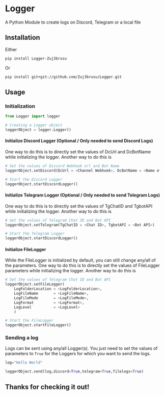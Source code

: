 # Logger
A Python Module to create logs on Discord, Telegram or a local file

## Installation
Either
```bash
pip install Logger-Zuj3brusu
```
Or
```bash
pip install git+git://github.com/Zuj3brusu/Logger.git
```

## Usage
### Initialization
```python
from Logger import logger

# Creating a Logger object
loggerObject = logger.Logger()
```

#### Initialize Discord Logger (Optional / Only needed to send Discord Logs)
One way to do this is to directly set the values of DcUrl and DcBotName while initializing the logger. Another way to do this is
```python
# Set the values of Discord Webhook url and Bot Name
loggerObject.setDiscord(DcUrl = <Channel Webhook>, DcBotName = <Name of the Bot>)

# Start the Discord Logger
loggerObject.startDiscordLogger()
```
#### Initialize Telegram Logger (Optional / Only needed to send Telegram Logs)
One way to do this is to directly set the values of TgChatID and TgbotAPI while initializing the logger. Another way to do this is
```python
# Set the values of Telegram Chat ID and Bot API
loggerObject.setTelegram(TgChatID = <Chat ID>, TgbotAPI = <Bot API>)

# Start the Telegram Logger
loggerObject.startDiscordLogger()
```

#### Initialize FileLogger
While the FileLogger is initialized by default, you can still change any/all of the parameters.
One way to do this is to directly set the values of FileLogger parameters while initializing the logger. Another way to do this is
```python
# Set the values of Telegram Chat ID and Bot API
loggerObject.setFileLogger(
	LogFolderLocation = <LogFolderLocation>,
	LogFileName       = <LogFileName>,
	LogFileMode       = <LogFileMode>,
	LogFormat         = <LogFormat>,
	LogLevel          = <LogLevel>
	)

# Start the FileLogger
loggerObject.startFileLogger()
```

### Sending a log
Logs can be sent using any/all Logger(s). You just need to set the values of parameters to `True` for the Loggers for which you want to send the logs.
```python
log="Hello World"

loggerObject.send(log,discord=True,telegram=True,filelogs=True)
```

## Thanks for checking it out!
